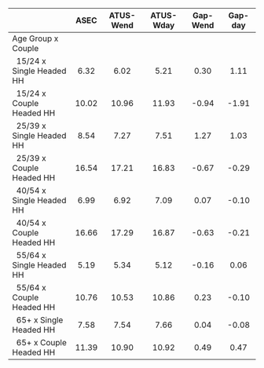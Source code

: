
|                      |         ASEC |    ATUS-Wend |    ATUS-Wday |     Gap-Wend |      Gap-day |
| -------------------- | :----------: | :----------: | :----------: | :----------: | :----------: |
| Age Group x Couple   |              |              |              |              |              |
| &nbsp;&nbsp;15/24 x Single Headed HH |         6.32 |         6.02 |         5.21 |         0.30 |         1.11 |
| &nbsp;&nbsp;15/24 x Couple Headed HH |        10.02 |        10.96 |        11.93 |        -0.94 |        -1.91 |
| &nbsp;&nbsp;25/39 x Single Headed HH |         8.54 |         7.27 |         7.51 |         1.27 |         1.03 |
| &nbsp;&nbsp;25/39 x Couple Headed HH |        16.54 |        17.21 |        16.83 |        -0.67 |        -0.29 |
| &nbsp;&nbsp;40/54 x Single Headed HH |         6.99 |         6.92 |         7.09 |         0.07 |        -0.10 |
| &nbsp;&nbsp;40/54 x Couple Headed HH |        16.66 |        17.29 |        16.87 |        -0.63 |        -0.21 |
| &nbsp;&nbsp;55/64 x Single Headed HH |         5.19 |         5.34 |         5.12 |        -0.16 |         0.06 |
| &nbsp;&nbsp;55/64 x Couple Headed HH |        10.76 |        10.53 |        10.86 |         0.23 |        -0.10 |
| &nbsp;&nbsp;65+ x Single Headed HH |         7.58 |         7.54 |         7.66 |         0.04 |        -0.08 |
| &nbsp;&nbsp;65+ x Couple Headed HH |        11.39 |        10.90 |        10.92 |         0.49 |         0.47 |

